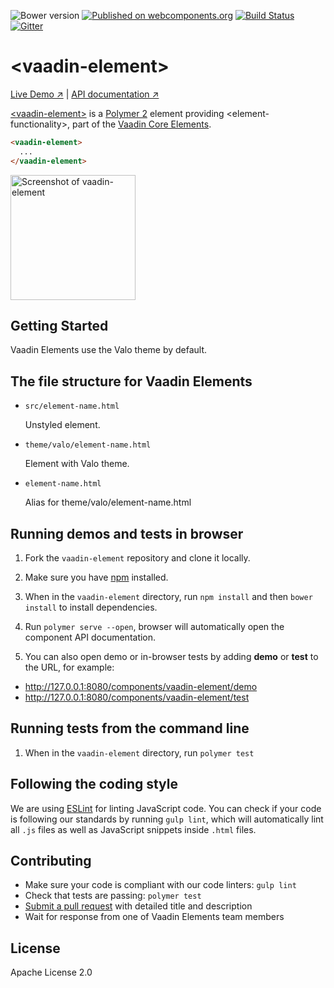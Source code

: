 ![Bower version](https://img.shields.io/bower/v/vaadin-element.svg)
[![Published on webcomponents.org](https://img.shields.io/badge/webcomponents.org-published-blue.svg)](https://www.webcomponents.org/element/vaadin/vaadin-element)
[![Build Status](https://travis-ci.org/vaadin/vaadin-element.svg?branch=master)](https://travis-ci.org/vaadin/vaadin-element)
[![Gitter](https://badges.gitter.im/Join%20Chat.svg)](https://gitter.im/vaadin/vaadin-core-elements?utm_source=badge&utm_medium=badge&utm_campaign=pr-badge)

# &lt;vaadin-element&gt;

[Live Demo ↗](https://cdn.vaadin.com/vaadin-core-elements/master/vaadin-element/demo/)
|
[API documentation ↗](https://cdn.vaadin.com/vaadin-core-elements/master/vaadin-element/)


[&lt;vaadin-element&gt;](https://vaadin.com/elements/-/element/vaadin-element) is a [Polymer 2](http://polymer-project.org) element providing &lt;element-functionality&gt;, part of the [Vaadin Core Elements](https://vaadin.com/elements).

<!--
```
<custom-element-demo>
  <template>
    <script src="../webcomponentsjs/webcomponents-lite.js"></script>
    <link rel="import" href="vaadin-element.html">
    <next-code-block></next-code-block>
  </template>
</custom-element-demo>
```
-->
```html
<vaadin-element>
  ...
</vaadin-element>
```

[<img src="https://raw.githubusercontent.com/vaadin/vaadin-element/master/screenshot.png" width="200" alt="Screenshot of vaadin-element">](https://vaadin.com/elements/-/element/vaadin-element)


## Getting Started

Vaadin Elements use the Valo theme by default.

## The file structure for Vaadin Elements

- `src/element-name.html`
  
  Unstyled element.
  
- `theme/valo/element-name.html`

  Element with Valo theme.

- `element-name.html`

  Alias for theme/valo/element-name.html


## Running demos and tests in browser

1. Fork the `vaadin-element` repository and clone it locally.

1. Make sure you have [npm](https://www.npmjs.com/) installed.

1. When in the `vaadin-element` directory, run `npm install` and then `bower install` to install dependencies.

1. Run `polymer serve --open`, browser will automatically open the component API documentation.

1. You can also open demo or in-browser tests by adding **demo** or **test** to the URL, for example:

  - http://127.0.0.1:8080/components/vaadin-element/demo
  - http://127.0.0.1:8080/components/vaadin-element/test


## Running tests from the command line

1. When in the `vaadin-element` directory, run `polymer test`


## Following the coding style

We are using [ESLint](http://eslint.org/) for linting JavaScript code. You can check if your code is following our standards by running `gulp lint`, which will automatically lint all `.js` files as well as JavaScript snippets inside `.html` files.


## Contributing

  - Make sure your code is compliant with our code linters: `gulp lint`
  - Check that tests are passing: `polymer test`
  - [Submit a pull request](https://www.digitalocean.com/community/tutorials/how-to-create-a-pull-request-on-github) with detailed title and description
  - Wait for response from one of Vaadin Elements team members


## License

Apache License 2.0
